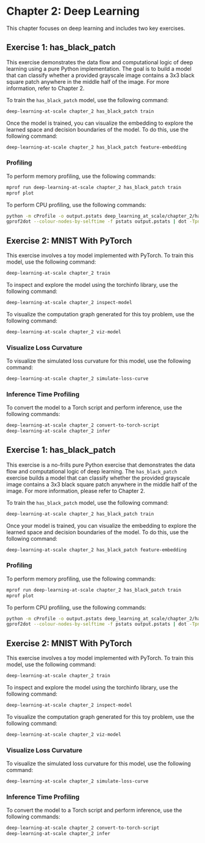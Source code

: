 
# Chapter 2: Deep Learning

This chapter focuses on deep learning and includes two key exercises.

## Exercise 1: has_black_patch
This exercise demonstrates the data flow and computational logic of deep learning using a pure Python implementation. The goal is to build a model that can classify whether a provided grayscale image contains a 3x3 black square patch anywhere in the middle half of the image. For more information, refer to Chapter 2.

To train the `has_black_patch` model, use the following command:
```bash
deep-learning-at-scale chapter_2 has_black_patch train
```

Once the model is trained, you can visualize the embedding to explore the learned space and decision boundaries of the model. To do this, use the following command:
```bash
deep-learning-at-scale chapter_2 has_black_patch feature-embedding
```

### Profiling
To perform memory profiling, use the following commands:
```bash
mprof run deep-learning-at-scale chapter_2 has_black_patch train
mprof plot
```

To perform CPU profiling, use the following commands:
```bash
python -m cProfile -o output.pstats deep_learning_at_scale/chapter_2/has_black_patches_or_not.py train
gprof2dot --colour-nodes-by-selftime -f pstats output.pstats | dot -Tpng -o output.png
```

## Exercise 2: MNIST With PyTorch
This exercise involves a toy model implemented with PyTorch. To train this model, use the following command:
```bash
deep-learning-at-scale chapter_2 train
```

To inspect and explore the model using the torchinfo library, use the following command:
```bash
deep-learning-at-scale chapter_2 inspect-model
```

To visualize the computation graph generated for this toy problem, use the following command:
```bash
deep-learning-at-scale chapter_2 viz-model
```

### Visualize Loss Curvature
To visualize the simulated loss curvature for this model, use the following command:
```bash
deep-learning-at-scale chapter_2 simulate-loss-curve
```

### Inference Time Profiling
To convert the model to a Torch script and perform inference, use the following commands:
```bash
deep-learning-at-scale chapter_2 convert-to-torch-script
deep-learning-at-scale chapter_2 infer
```

## Exercise 1: has_black_patch
This exercise is a no-frills pure Python exercise that demonstrates the data flow and computational logic of deep learning. The `has_black_patch` exercise builds a model that can classify whether the provided grayscale image contains a 3x3 black square patch anywhere in the middle half of the image. For more information, please refer to Chapter 2.

To train the `has_black_patch` model, use the following command:
```bash
deep-learning-at-scale chapter_2 has_black_patch train
```

Once your model is trained, you can visualize the embedding to explore the learned space and decision boundaries of the model. To do this, use the following command:
```bash
deep-learning-at-scale chapter_2 has_black_patch feature-embedding
```

### Profiling
To perform memory profiling, use the following commands:
```bash
mprof run deep-learning-at-scale chapter_2 has_black_patch train
mprof plot
```

To perform CPU profiling, use the following commands:
```bash
python -m cProfile -o output.pstats deep_learning_at_scale/chapter_2/has_black_patches_or_not.py train
gprof2dot --colour-nodes-by-selftime -f pstats output.pstats | dot -Tpng -o output.png
```

## Exercise 2: MNIST With PyTorch
This exercise involves a toy model implemented with PyTorch. To train this model, use the following command:
```bash
deep-learning-at-scale chapter_2 train
```

To inspect and explore the model using the torchinfo library, use the following command:
```bash
deep-learning-at-scale chapter_2 inspect-model
```

To visualize the computation graph generated for this toy problem, use the following command:
```bash
deep-learning-at-scale chapter_2 viz-model
```

### Visualize Loss Curvature
To visualize the simulated loss curvature for this model, use the following command:
```bash
deep-learning-at-scale chapter_2 simulate-loss-curve
```

### Inference Time Profiling
To convert the model to a Torch script and perform inference, use the following commands:
```bash
deep-learning-at-scale chapter_2 convert-to-torch-script
deep-learning-at-scale chapter_2 infer
```

